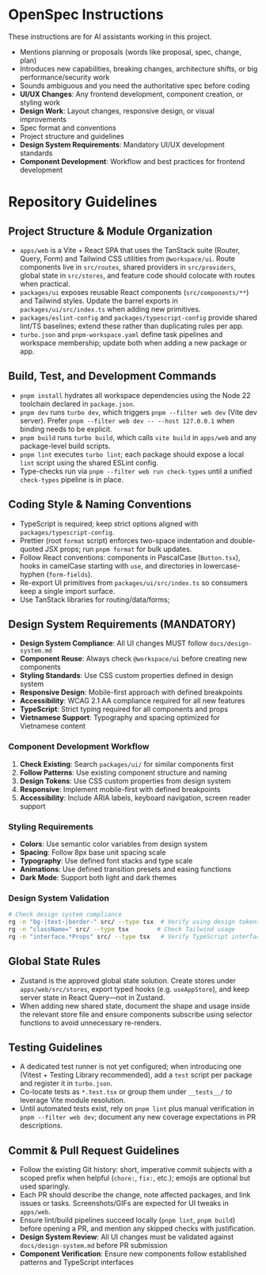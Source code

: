 <!-- OPENSPEC:START -->

# OpenSpec Instructions

These instructions are for AI assistants working in this project.
- Mentions planning or proposals (words like proposal, spec, change, plan)
- Introduces new capabilities, breaking changes, architecture shifts, or big performance/security work
- Sounds ambiguous and you need the authoritative spec before coding
- **UI/UX Changes**: Any frontend development, component creation, or styling work
- **Design Work**: Layout changes, responsive design, or visual improvements
- Spec format and conventions
- Project structure and guidelines
- **Design System Requirements**: Mandatory UI/UX development standards
- **Component Development**: Workflow and best practices for frontend development

# Repository Guidelines

## Project Structure & Module Organization

- `apps/web` is a Vite + React SPA that uses the TanStack suite (Router, Query, Form) and Tailwind CSS utilities from `@workspace/ui`. Route components live in `src/routes`, shared providers in `src/providers`, global state in `src/stores`, and feature code should colocate with routes when practical.
- `packages/ui` exposes reusable React components (`src/components/**`) and Tailwind styles. Update the barrel exports in `packages/ui/src/index.ts` when adding new primitives.
- `packages/eslint-config` and `packages/typescript-config` provide shared lint/TS baselines; extend these rather than duplicating rules per app.
- `turbo.json` and `pnpm-workspace.yaml` define task pipelines and workspace membership; update both when adding a new package or app.

## Build, Test, and Development Commands

- `pnpm install` hydrates all workspace dependencies using the Node 22 toolchain declared in `package.json`.
- `pnpm dev` runs `turbo dev`, which triggers `pnpm --filter web dev` (Vite dev server). Prefer `pnpm --filter web dev -- --host 127.0.0.1` when binding needs to be explicit.
- `pnpm build` runs `turbo build`, which calls `vite build` in `apps/web` and any package-level build scripts.
- `pnpm lint` executes `turbo lint`; each package should expose a local `lint` script using the shared ESLint config.
- Type-checks run via `pnpm --filter web run check-types` until a unified `check-types` pipeline is in place.

## Coding Style & Naming Conventions

- TypeScript is required; keep strict options aligned with `packages/typescript-config`.
- Prettier (root `format` script) enforces two-space indentation and double-quoted JSX props; run `pnpm format` for bulk updates.
- Follow React conventions: components in PascalCase (`Button.tsx`), hooks in camelCase starting with `use`, and directories in lowercase-hyphen (`form-fields`).
- Re-export UI primitives from `packages/ui/src/index.ts` so consumers keep a single import surface.
- Use TanStack libraries for routing/data/forms;

## Design System Requirements (MANDATORY)

- **Design System Compliance**: All UI changes MUST follow `docs/design-system.md`
- **Component Reuse**: Always check `@workspace/ui` before creating new components
- **Styling Standards**: Use CSS custom properties defined in design system
- **Responsive Design**: Mobile-first approach with defined breakpoints
- **Accessibility**: WCAG 2.1 AA compliance required for all new features
- **TypeScript**: Strict typing required for all components and props
- **Vietnamese Support**: Typography and spacing optimized for Vietnamese content

### Component Development Workflow

1. **Check Existing**: Search `packages/ui/` for similar components first
2. **Follow Patterns**: Use existing component structure and naming
3. **Design Tokens**: Use CSS custom properties from design system
4. **Responsive**: Implement mobile-first with defined breakpoints
5. **Accessibility**: Include ARIA labels, keyboard navigation, screen reader support

### Styling Requirements

- **Colors**: Use semantic color variables from design system
- **Spacing**: Follow 8px base unit spacing scale
- **Typography**: Use defined font stacks and type scale
- **Animations**: Use defined transition presets and easing functions
- **Dark Mode**: Support both light and dark themes

### Design System Validation

```bash
# Check design system compliance
rg -n "bg-|text-|border-" src/ --type tsx  # Verify using design tokens
rg -n "className=" src/ --type tsx        # Check Tailwind usage
rg -n "interface.*Props" src/ --type tsx   # Verify TypeScript interfaces
```

## Global State Rules

- Zustand is the approved global state solution. Create stores under `apps/web/src/stores`, export typed hooks (e.g. `useAppStore`), and keep server state in React Query—not in Zustand.
- When adding new shared state, document the shape and usage inside the relevant store file and ensure components subscribe using selector functions to avoid unnecessary re-renders.

## Testing Guidelines

- A dedicated test runner is not yet configured; when introducing one (Vitest + Testing Library recommended), add a `test` script per package and register it in `turbo.json`.
- Co-locate tests as `*.test.tsx` or group them under `__tests__/` to leverage Vite module resolution.
- Until automated tests exist, rely on `pnpm lint` plus manual verification in `pnpm --filter web dev`; document any new coverage expectations in PR descriptions.

## Commit & Pull Request Guidelines

- Follow the existing Git history: short, imperative commit subjects with a scoped prefix when helpful (`chore:`, `fix:`, etc.); emojis are optional but used sparingly.
- Each PR should describe the change, note affected packages, and link issues or tasks. Screenshots/GIFs are expected for UI tweaks in `apps/web`.
- Ensure lint/build pipelines succeed locally (`pnpm lint`, `pnpm build`) before opening a PR, and mention any skipped checks with justification.
- **Design System Review**: All UI changes must be validated against `docs/design-system.md` before PR submission
- **Component Verification**: Ensure new components follow established patterns and TypeScript interfaces
